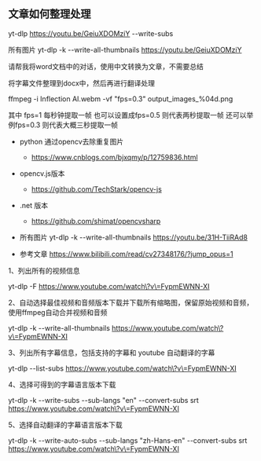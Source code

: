## 文章如何整理处理
yt-dlp https://youtu.be/GeiuXDOMziY --write-subs

所有图片
yt-dlp -k --write-all-thumbnails https://youtu.be/GeiuXDOMziY

请帮我将word文档中的对话，使用中文转换为文章，不需要总结


将字幕文件整理到docx中，然后再进行翻译处理

ffmpeg -i Inflection AI.webm -vf "fps=0.3" output_images_%04d.png

其中 fps=1 每秒钟提取一帧
也可以设置成fps=0.5 则代表两秒提取一帧
还可以举例fps=0.3 则代表大概三秒提取一帧

- python 通过opencv去除重复图片
  - https://www.cnblogs.com/bjxqmy/p/12759836.html

- opencv.js版本
  - https://github.com/TechStark/opencv-js


- .net 版本
  - https://github.com/shimat/opencvsharp


- 所有图片
  yt-dlp -k --write-all-thumbnails https://youtu.be/31H-TiiRAd8

- 参考文章 https://www.bilibili.com/read/cv27348176/?jump_opus=1

1、列出所有的视频信息

yt-dlp -F https://www.youtube.com/watch\?v\=FypmEWNN-XI

2、自动选择最佳视频和音频版本下载并下载所有缩略图，保留原始视频和音频，使用ffmpeg自动合并视频和音频

yt-dlp -k --write-all-thumbnails https://www.youtube.com/watch\?v\=FypmEWNN-XI

3、列出所有字幕信息，包括支持的字幕和 youtube 自动翻译的字幕

yt-dlp --list-subs https://www.youtube.com/watch\?v\=FypmEWNN-XI

4、选择可得到的字幕语言版本下载

yt-dlp -k --write-subs --sub-langs "en" --convert-subs srt https://www.youtube.com/watch\?v\=FypmEWNN-XI

5、选择自动翻译的字幕语言版本下载

yt-dlp -k --write-auto-subs --sub-langs "zh-Hans-en" --convert-subs srt https://www.youtube.com/watch\?v\=FypmEWNN-XI 
